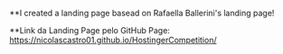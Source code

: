**I created a landing page basead on Rafaella Ballerini's landing page!

**Link da Landing Page pelo GitHub Page: 
https://nicolascastro01.github.io/HostingerCompetition/
